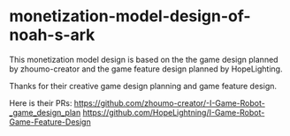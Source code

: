 # monetization-model-design-of-noah-s-ark

This monetization model design is based on the the game design planned by 
zhoumo-creator and the game feature design planned by HopeLighting.

Thanks for their creative game design planning and game feature design.

Here is their PRs: 
https://github.com/zhoumo-creator/-I-Game-Robot-_game_design_plan
https://github.com/HopeLightning/I-Game-Robot-Game-Feature-Design

